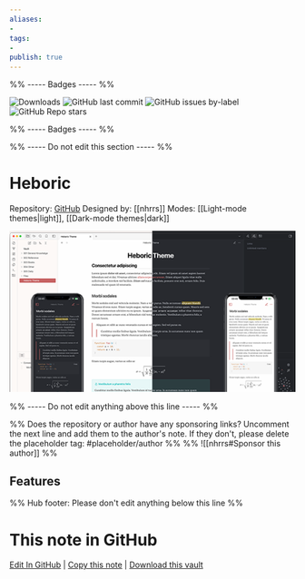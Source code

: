 ```yaml
---
aliases:
- 
tags: 
- 
publish: true
---
```


%% ----- Badges ----- %%

![Downloads](https://img.shields.io/badge/downloads-4522-573E7A?style=for-the-badge&logo=)
![GitHub last commit](https://img.shields.io/github/last-commit/nhrrs/heboric-obsidian?color=573E7A&label=last%20update&logo=github&style=for-the-badge)
![GitHub issues by-label](https://img.shields.io/github/issues/nhrrs/heboric-obsidian/help%20wanted?color=573E7A&logo=github&style=for-the-badge) 
![GitHub Repo stars](https://img.shields.io/github/stars/nhrrs/heboric-obsidian?color=573E7A&logo=github&style=for-the-badge)

%% ----- Badges ----- %%

%% ----- Do not edit this section ----- %%

# Heboric

Repository: [GitHub](https://github.com/nhrrs/heboric-obsidian)
Designed by: [[nhrrs]]
Modes: [[Light-mode themes|light]], [[Dark-mode themes|dark]]



![screenshot](https://github.com/nhrrs/heboric-obsidian/raw/HEAD/screenshots/Heboric-screenshot-sm2.png)

%% ----- Do not edit anything above this line ----- %% 

%% Does the repository or author have any sponsoring links? Uncomment the next line and add them to the author's note. If they don't, please delete the placeholder tag: #placeholder/author %%
%% ![[nhrrs#Sponsor this author]] %%


## Features



%% Hub footer: Please don't edit anything below this line %%

# This note in GitHub

<span class="git-footer">[Edit In GitHub](https://github.dev/obsidian-community/obsidian-hub/blob/main/02%20-%20Community%20Expansions/02.05%20All%20Community%20Expansions/Themes/Heboric.md "git-hub-edit-note") | [Copy this note](https://raw.githubusercontent.com/obsidian-community/obsidian-hub/main/02%20-%20Community%20Expansions/02.05%20All%20Community%20Expansions/Themes/Heboric.md "git-hub-copy-note") | [Download this vault](https://github.com/obsidian-community/obsidian-hub/archive/refs/heads/main.zip "git-hub-download-vault") </span>
